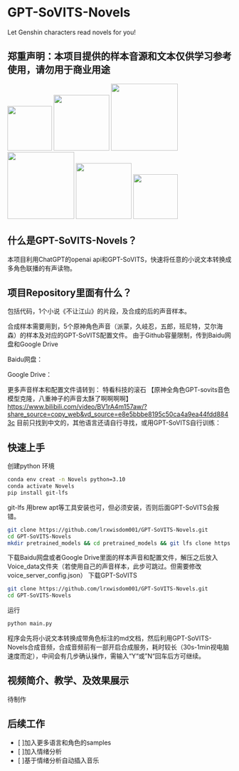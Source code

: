 # GPT-SoVITS-Novels
Let Genshin characters read novels for you!

## 郑重声明：本项目提供的样本音源和文本仅供学习参考使用，请勿用于商业用途
<img src="https://github.com/lrxwisdom001/GPT-SoVITS-Novels/assets/106758196/69cb3a68-9f6e-4211-bc9b-9222efdac845" height="100">
<img src="https://github.com/lrxwisdom001/GPT-SoVITS-Novels/assets/106758196/69cb3a68-9f6e-4211-bc9b-9222efdac845" height="125">
<img src="https://github.com/lrxwisdom001/GPT-SoVITS-Novels/assets/106758196/69cb3a68-9f6e-4211-bc9b-9222efdac845" height="150">

<img src="https://github.com/lrxwisdom001/GPT-SoVITS-Novels/assets/106758196/69cb3a68-9f6e-4211-bc9b-9222efdac845" height="150">
<img src="https://github.com/lrxwisdom001/GPT-SoVITS-Novels/assets/106758196/69cb3a68-9f6e-4211-bc9b-9222efdac845" height="125">
<img src="https://github.com/lrxwisdom001/GPT-SoVITS-Novels/assets/106758196/69cb3a68-9f6e-4211-bc9b-9222efdac845" height="100">

## 什么是GPT-SoVITS-Novels？
本项目利用ChatGPT的openai api和GPT-SoVITS，快速将任意的小说文本转换成多角色联播的有声读物。

## 项目Repository里面有什么？
包括代码，1个小说《不让江山》的片段，及合成的后的声音样本。

合成样本需要用到，5个原神角色声音（派蒙，久岐忍，五郎，班尼特，艾尔海森）的样本及对应的GPT-SoVITS配置文件。
由于Github容量限制，传到Baidu网盘和Google Drive

Baidu网盘：

Google Drive：

更多声音样本和配置文件请转到：
特看科技的滚石 
【原神全角色GPT-sovits音色模型克隆，八重神子的声音太酥了啊啊啊啊】 
https://www.bilibili.com/video/BV1rA4m157aw/?share_source=copy_web&vd_source=e8e5bbbe8195c50ca4a9ea44fdd8843c
目前只找到中文的，其他语言还请自行寻找，或用GPT-SoVITS自行训练：

## 快速上手
创建python 环境
 ```bash
conda env creat -n Novels python=3.10
conda activate Novels
pip install git-lfs
  ```
git-lfs 用brew apt等工具安装也可，但必须安装，否则后面GPT-SoVITS会报错。

 ```bash
git clone https://github.com/lrxwisdom001/GPT-SoVITS-Novels.git
cd GPT-SoVITS-Novels
mkdir pretrained_models && cd pretrained_models && git lfs clone https://huggingface.co/lj1995/GPT-SoVITS
  ```
下载Baidu网盘或者Google Drive里面的样本声音和配置文件，解压之后放入Voice_data文件夹（若使用自己的声音样本，此步可跳过。但需要修改 voice_server_config.json）
下载GPT-SoVITS
 ```bash
git clone https://github.com/lrxwisdom001/GPT-SoVITS-Novels.git
cd GPT-SoVITS-Novels
  ```
运行
 ```bash
python main.py
  ```
程序会先将小说文本转换成带角色标注的md文档，然后利用GPT-SoVITS-Novels合成音频，合成音频前有一部开启合成服务，耗时较长（30s-1min视电脑速度而定），中间会有几步确认操作，需输入“Y“或”N“回车后方可继续。

## 视频简介、教学、及效果展示
待制作

## 后续工作
- [ ]加入更多语言和角色的samples
- [ ]加入情绪分析
- [ ]基于情绪分析自动插入音乐
